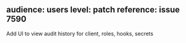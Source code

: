 audience: users
level: patch
reference: issue 7590
---
Add UI to view audit history for client, roles, hooks, secrets
